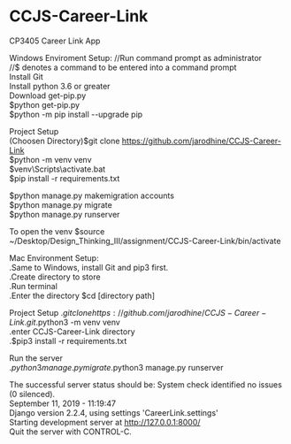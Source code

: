 # CCJS-Career-Link
CP3405 Career Link App  

Windows Enviroment Setup: //Run command prompt as administrator  
//$ denotes a command to be entered into a command prompt  
Install Git  
Install python 3.6 or greater  
Download get-pip.py  
$python get-pip.py  
$python -m pip install --upgrade pip  

Project Setup  
(Choosen Directory)$git clone https://github.com/jarodhine/CCJS-Career-Link  
$python -m venv venv  
$venv\Scripts\activate.bat  
$pip install -r requirements.txt  

$python manage.py makemigration accounts  
$python manage.py migrate  
$python manage.py runserver  

To open the venv $source ~/Desktop/Design_Thinking_III/assignment/CCJS-Career-Link/bin/activate

Mac Environment Setup:  
.Same to Windows, install Git and pip3 first.  
.Create directory to store  
.Run terminal  
.Enter the directory $cd [directory path]  

Project Setup .$git clone https://github.com/jarodhine/CCJS-Career-Link.git  
.$python3 -m venv venv  
.enter CCJS-Career-Link directory  
.$pip3 install -r requirements.txt  

Run the server  
.$python3 manage.py migrate  
.$python3 manage.py runserver  

The successful server status should be: System check identified no issues (0 silenced).  
September 11, 2019 - 11:19:47  
Django version 2.2.4, using settings 'CareerLink.settings'  
Starting development server at http://127.0.0.1:8000/  
Quit the server with CONTROL-C.  
